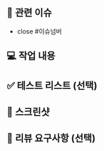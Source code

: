 ## 📝 관련 이슈

- close #이슈넘버

## 💻 작업 내용

<!--구현한 내용을 설명해주세요.-->
<!--달라진 내용이 있다면 이전과 현재를 비교해서 설명해주면 이해하기 좋아요.-->

## ✅ 테스트 리스트 (선택)

<!--테스트를 작성했다면 같이 적어주면 좋을 것 같아요!-->
<!-- - [x] 테스트 해본 것 -->
<!-- - [ ] 테스트 해야하는 것 -->

## 📸 스크린샷

<!--구현된 디자인을 확인할 수 있는 img, gif-->

## 👻 리뷰 요구사항 (선택)

<!--구현하면서 고민했던 부분이 있다면 알려주세요.-->
